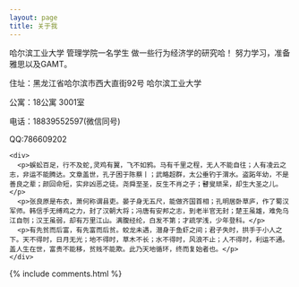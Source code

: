 ```yaml
---
layout: page
title: 关于我 
---
```

<p>哈尔滨工业大学 管理学院一名学生 做一些行为经济学的研究哈！ 努力学习，准备雅思以及GAMT。</p>
<p>住址：黑龙江省哈尔滨市西大直街92号 哈尔滨工业大学</p>
<p>公寓：18公寓 3001室</p>
<p>电话：18839552597(微信同号)</p>
<p>QQ:786609202</p>

    <div>
      <p>蜈蚣百足，行不及蛇,灵鸡有翼，飞不如鸦。马有千里之程，无人不能自往；人有凌云之志，非运不能腾达。文章盖世，孔子困于陈蔡丨；武略超群，太公垂钓于渭水。盗跖年幼，不是善良之辈；颜回命短，实非凶恶之徒。尧舜至圣，反生不肖之子；瞽叟顽呆，却生大圣之儿。</p>
      <p>张良原是布衣，萧何称谓县吏。晏子身无五尺，能做齐国首相；孔明居卧草庐，作了蜀汉军师。韩信手无缚鸡之力，封了汉朝大将；冯唐有安邦之志，到老半官无封；楚王虽雄，难免乌江自刎；汉王虽弱，却有万里江山。满腹经纶，白发不第；才疏学浅，少年登科。</p>
      <p>有先贫而后富，有先富而后贫。蛟龙未遇，潜身于鱼虾之间；君子失时，拱手于小人之下。天不得时，日月无光；地不得时，草木不长；水不得时，风浪不止；人不得时，利运不通。盖人生在世，富贵不能移，贫贱不能欺。此乃天地循环，终而复始者也。</p>
    </div>
{% include comments.html %}


